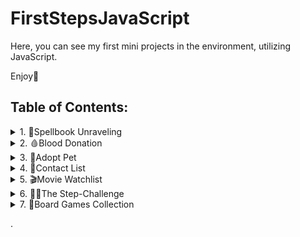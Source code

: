 # FirstStepsJavaScript
Here, you can see my first mini projects in the environment, utilizing JavaScript.

Enjoy🤗
## Table of Contents:

<details>
  <summary>1. 🧙Spellbook Unraveling</summary>

  ---
  
 This project is a **string manipulation program** built with JavaScript (ES6).
 
  It demonstrates how commands can dynamically modify a text string.  

  The program runs in the console and is useful for **educational purposes**, **algorithm practice**, or as a **subcomponent in text-processing applications**.

  ---

  ## 🎯 **Features**
  - Remove all characters at odd indexes (`RemoveEven`)
  - Extract substring by index range (`TakePart!start!end`)
  - Reverse a given substring and append it to the end (`Reverse!substring`)
  - Error handling if the substring is not found
  - Console outputs after every operation
  - Final message displaying the concealed spell

  ---

  ## 🛠️ **Technologies Used**
  - **JavaScript (ES6)** – core logic  
  - **Node.js** (optional) – run in terminal  

  ---
  ## (Console Example)**

  ```js
  solve([
    "asAsl2adkda2mdaczsa",
    "RemoveEven",
    "TakePart!1!9",
    "Reverse!maz",
    "End"
  ]);
  ```
  ---

  ## 📷 Preview final result

  <img width="355" height="125" alt="image" src="https://github.com/user-attachments/assets/5ad3f723-6cfd-49f9-bdcc-3543470cba46" />
</details>

<details>
  <summary>2. 🩸Blood Donation</summary>

  ---

  This project is a **responsive blood donor registration application**, built with **HTML5, CSS3, and JavaScript (ES6)**. 
    
    
  👉 It was developed as a **home practice exercise in JavaScript**, with the goal of improving skills in DOM manipulation, event handling, and interactive UI building.  

  The app allows users to enter their personal details (blood type, age, gender) and manage donor entries through an interactive interface.  
  It can be used for **demonstration purposes**, **educational projects**, or as a **starting point for healthcare-related web apps**.  

  ---

  ## 🎯 Features
  - Clean and structured donor registration form  
  - Add donor entries to a **Pending Donor List**  
  - Edit previously entered donor information  
  - Confirm donors and move them to the **Confirmed List**  
  - Clear donors from the confirmed list  
  - Client-side validation (prevents empty submissions)  
  - Responsive and accessible layout  

  ---

  ## 🛠️ Technologies Used
  - **HTML5**  
  - **CSS3 (Flexbox + media queries)**  
  - **Google Fonts (Signika)**  
  - **JavaScript (ES6)**  

  ---

  ## 📷 Preview

  <img width="500" height="877" alt="image" src="https://github.com/user-attachments/assets/0c296c6b-abb7-4e81-be79-e1cd350e8280" />
  <img width="500" height="881" alt="image" src="https://github.com/user-attachments/assets/46907958-8614-4e1e-9547-d95352245e0e" />
  <img width="500" height="877" alt="image" src="https://github.com/user-attachments/assets/63d653ca-b710-42ad-ae53-03a349e63614" />

</details>

<details>
  <summary>3. 🐾Adopt Pet</summary>

  ---

  This project is a **responsive pet adoption application**, built with **HTML5, CSS3, and JavaScript (ES6)**.

  👉 It was developed as a home practice exercise in **JavaScript**, with the goal of improving skills in DOM manipulation, event handling, and interactive UI building.

  The app allows users to enter pet details (type, age, gender) and manage adoption entries through an interactive interface.
  It can be used for **demonstration purposes, educational projects,** or as a **starting point for animal shelter web apps.**

  ---

  ## 🎯 Features

   - Clean and structured adoption form

   - Add pet entries to a Pending Adoption List

   - Edit previously entered pet information

   - Confirm adoption and move pets to the Adopted List

   - Clear pets from the adopted list

   - Client-side validation (prevents empty submissions)

   - Responsive and accessible layout

  ---

  ## 🛠️ Technologies Used

   - HTML5

   - CSS3 (Flexbox + media queries)

   - Google Fonts (Lily Script One)

   - JavaScript (ES6)

  ---

  ## 🚀 How It Works

  1. The user fills out the adoption form with the pet’s details.

  2. Clicking Adopt! adds the pet to the “Check Info” list.

  3. From there:

    - Edit returns the data to the form for corrections.

    - Done moves the pet to the “Adopted Pets” list.

    - Clear deletes the pet permanently.

  ---

  ## 📷 Preview
  <img width="500" height="857" alt="image" src="https://github.com/user-attachments/assets/25989421-b6e3-496a-82f4-b608b6a960a2" />
  <img width="500" height="810" alt="image" src="https://github.com/user-attachments/assets/56485ce6-68a2-4e85-97a3-3baa4b7262a9" />
  <img width="500" height="847" alt="image" src="https://github.com/user-attachments/assets/2ee5a747-ff43-4d7d-abf5-40dad3c8f4bb" />



</details>

<details>
  <summary>4. 📇Contact List</summary>

  ---

  This project is a **responsive contact management application**, built with **HTML5, CSS3, and JavaScript (ES6)**.

  👉 It was developed as a home practice exercise in JavaScript, with the goal of improving skills in **DOM manipulation, event handling,** and **interactive UI design**.

  The app allows users to enter contact details (name, phone, category) and manage them through an interactive interface.
  It can be used for demonstration purposes, educational projects, or as a lightweight starting point for contact management tools.

  --- 

  ## 🎯 Features

   - Clean and structured Add Contact Form

   - Add entries to a Check List (temporary preview)

   - Edit button – returns data back to the form for corrections

   - Save button – confirms and moves a contact to the Contact List

   - Delete button – permanently removes a contact from the list

   - Client-side validation (prevents empty submissions)

   - Responsive and accessible layout

  ---

  ## 🛠️ Technologies Used

   - **HTML5** – page structure and forms

   - **CSS3** – styling and responsive design:
     
      - gradients, background image, custom shapes (clip-path)

      - button styling with icons (add.png, edit.png, save.png, delete.png)

   - **JavaScript (ES6)** – app logic:

      - add, edit, save, delete contact entries dynamically

      - event listeners for interactive UI
  
  ---

  ## 📂 Project Structure

  - **index.html** – main page containing the form and two sections (Check and Contacts)

  - **app.js** – JavaScript logic for adding, editing, saving, and deleting contacts

  - **styles.css** – styles, responsive design, gradients, icons

  - **images/** – icons and assets (add.png, edit.png, delete.png, save.png, clean-btn.png, bg.png, pexels-gustavo-fring-3890198.jpg)

  ---   

  ## 📱 Responsive Design

   - On wide screens, the form and lists are placed side by side.

   - On smaller screens (below 1000px), layout rearranges vertically for mobile-friendly use.

  ---

  ## 🚀 How It Works

  1. User enters a name, phone, and category.

  2. Clicking the Add button places the contact into the Check List.

  3. From there:

    - Edit → removes the entry and puts the values back into the form.

    - Save → moves the entry to the Contact List.

    - Delete → permanently removes the entry.

  ---

  ## 📷 Preview
  <img width="500" height="782" alt="image" src="https://github.com/user-attachments/assets/55efa73f-82d4-4ebd-9e3c-dd7b4460abb2" />
  <img width="500" height="832" alt="image" src="https://github.com/user-attachments/assets/c4dbdf64-acb3-4fa9-a0fa-2966ec67f63e" />
  <img width="500" height="815" alt="image" src="https://github.com/user-attachments/assets/5c8a1c8e-f099-4b92-b9ff-e9ceeb8ac3e8" />



</details>

<details>
  <summary>5.  🎬Movie Watchlist</summary>

 ---

  This project is a **responsive movie management web application**, built with **HTML5, CSS3, and JavaScript (ES6)**.

  👉 It was developed as a practice exercise to improve skills in **REST API integration, CRUD operations, DOM manipulation, and interactive UI design**.

  ⚠️ **Note**: The server ```(server.js)``` was **pre-built and provided** as part of the exercise. I did not work on or modify the backend implementation – my task focused only on building the **front-end logic and UI**.

  The app allows users to add, edit, delete, and view movies they want to watch. It can be used for demonstration purposes, educational projects, or as a starting point for a personal media library.

  ---

  ## 🎯 Features

   - Clean and structured **Add Movie Form**

   - **Load Movies** button fetches the movie list from the server

   - **Add Movie** – create a new movie entry with title, director, and release year

   - **Edit Movie** – update an existing movie’s details

   - **Delete Movie** – remove a movie from the list

   - Dynamic rendering of movies with title, director, and year

   - Validation (prevents adding empty fields)

   - Responsive, Netflix-inspired UI with custom styles

  ---

  ## 🛠️ Technologies Used

   - **HTML5** – page structure

   - **CSS3** – modern styling and responsive design (backgrounds, hover effects, Netflix-inspired theme)

   - **JavaScript (ES6)** – front-end logic:

      - DOM manipulation & event listeners

      - CRUD operations with Fetch API (GET, POST, PUT, DELETE)

   - **Node.js JSON Server** – provided backend for REST API (not developed by me)

   - **JSON Data Storage** – movies are saved in movies.json

   - **Testing** – end-to-end tests with Playwright & Mocha

  ---

  ## 📂 Project Structure

   - **ndex.html** – main page with form and movie list

   - **app.js** – JavaScript logic for movie CRUD functionality

   - **style.css** – Netflix-inspired styles and responsive design

   - **server.js** – pre-built server with REST API support (provided, not my work)

   - **movies.json** – sample JSON movie dataset

   - **e2e.test.js** – automated end-to-end tests

   - **package.json** – project configuration & dependencies

   - **/img/** – background and UI assets (bg.webp, cover.png, Load Movie.png)

---

## 🚀 How It Works

1. User fills in the form (title, director, year).

2. Clicking Add Movie sends a POST request to the server and reloads the list.

3. Clicking Load Movies fetches and displays all movies from movies.json.

4. Each movie has two buttons:

   - Change (Edit) → loads movie data back into the form for updates.

   - Delete → removes the movie from both UI and backend.

5. Edit Movie button updates the selected movie entry (via PUT request).

---

## 📷 Preview
<img width="500" height="828" alt="image" src="https://github.com/user-attachments/assets/dbd3afd7-63e7-43f7-9019-d90c71883b7a" />

</details>

<details>
  <summary>6. 🏃🏽The Step-Challenge</summary>
  
  ---

  This project is a **responsive fitness tracking application**, built with **HTML5, CSS3, and JavaScript (ES6)**.

  👉 It was developed as a practice exercise in **DOM manipulation, REST API integration, CRUD operations, and interactive UI building**.

  ⚠️ **Note**: The backend server ```(server.js)``` was **pre-built and provided** as part of the exercise. I did not implement the server itself – my work focused on the **front-end logic and UI**.

  The app allows users to log their **daily steps and calories**, manage records, and update or remove entries. It can be used for educational purposes, as a demo project, or as a base for personal health/fitness apps.

  ---

  ## 🎯 Features

   - Structured **Add Daily Record** form (name, steps, calories)

   - **Load Records** button → fetches and displays all entries from the server

   - **Add Record** → creates a new fitness record

   - **Edit Record** → updates existing data after loading it back into the form

   - **Delete Record** → permanently removes a record from the database

   - Client-side validation (prevents empty submissions)

   - Responsive design with styled cards and interactive buttons
  
  ---

  ## 🛠️ Technologies Used

  **HTML5** – page structure

  **CSS3** – styling, gradients, responsive design, custom fonts & background images

  **JavaScript (ES6)** – front-end logic:

  - DOM manipulation and event handling

  - CRUD operations with Fetch API (GET, POST, PATCH, DELETE)

  **Node.js JSON Server** – provided backend for REST API (not developed by me)

  **JSON Storage** – records saved in ```records.json```

  **Testing** – automated end-to-end tests with Playwright, Mocha, and Chai

---

## 📂 Project Structure

 - **index.html** – main page with record list and input form

 - **app.js** – JavaScript logic for record management (add, edit, delete, load)

 - **style.css** – modern responsive styles, gradients, fonts

 - **server.js** – pre-built server for REST API (provided, not my work)

 - **records.json** – example dataset with step & calorie records

 - **e2e.test.js** – end-to-end tests with Playwright

 - **package.json** – dependencies & scripts (```http-server```, ```mocha```, ```chai```, ```playwright-chromium```)

 - **/img/** – background & UI assets (```bg-img.png```, ```shoe.png```)

---

## 🚀 How It Works

1.  User fills in Name, Steps, Calories.

2.  Clicking Add Record sends a POST request and adds a new record.

3.  Clicking Load Records fetches and shows all saved records.
   
4.  Each record includes:
     - Change (Edit) → loads data into the form for updating.
     
     - Delete → removes the record from the server and UI.

5.  Edit Record button updates the entry (via PATCH request).

--- 

## 📷 Preview
<img width="600" height="850" alt="image" src="https://github.com/user-attachments/assets/103ce8e8-2167-4c14-8068-fb8e4741faf0" />


</details>

<details>
  <summary>7. 🎲Board Games Collection</summary>

  ---

  This project is a **responsive board game management web application**, built with **HTML5, CSS3, and JavaScript (ES6)**.

  👉 It was developed as a practice exercise to improve skills in **CRUD operations, REST API integration, DOM manipulation, and interactive UI design**.

  ⚠️ **Note**: The backend server ```(server.js)``` was **pre-built and provided** as part of the exercise. I did not develop or modify the server logic – my work focused on the **front-end functionality and UI**.

  The app allows users to **add, edit, delete, and view board games** in their collection, including details such as **name, type, and maximum players**.

  ---

  ## 🎯 Features

   - Clean and structured **Add Game Form** (name, type, max players)

   - **Load Games** → fetches and displays all board games from the server

   - **Add Game** → create a new board game entry

   - **Edit Game** → update existing game details

   - **Delete Game** → permanently remove a game

   - Form validation **(no empty submissions allowed)**

   - Responsive design with board game–themed styles and assets
  
  ---

  ## 🛠️ Technologies Used

   - **HTML5** – structure of the app

   - **CSS3** – board game–themed styling with custom backgrounds, gradients, fonts

   - **JavaScript (ES6)** – app logic:

     - CRUD operations with Fetch API (GET, POST, PUT, DELETE)

     - Event listeners and DOM manipulation

   - **Node.js JSON Server** – provided backend for REST API (not my work)

   - **JSON Storage** – data persisted in games.json

   - **Testing** – end-to-end tests with **Mocha, Chai, Playwright**
  
  ---

  ## 📂 Project Structure

   - **index.html** – main page with form and game list

   - **app.js** – JavaScript CRUD logic

   - **style.css** – responsive styles, board game theme

   - **server.js** – pre-built backend server (provided, not developed by me)

   - **games.json** – example dataset with board games

   - **e2e.test.js** – end-to-end tests for functionality

   - **package.json** – dependencies & scripts (http-server, mocha, chai, playwright)

   - **/img/** – assets (```bg.png```, ```btn-image.png```, ```card.png```, ```form-bg.png```)
  
  ---

  ## 🚀 How It Works

  1. User fills in Game **Name, Type, Max Players**.

  2. **Add Game** → sends a POST request to the server and reloads the list.

  3. **Load Games** → fetches and displays all games.

  4. Each game entry has:

     - **Change (Edit)** → loads game data into the form for editing.

     - **Delete** → removes the game from the collection.

  5. Edit Game button updates the entry (via PUT request).

---

## 📷 Preview

</details>

.


